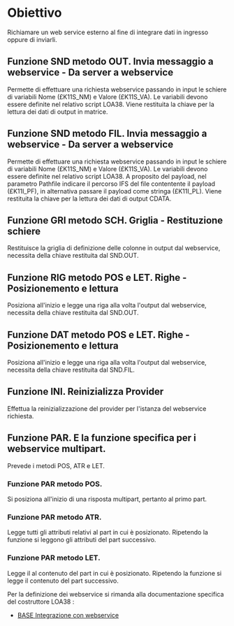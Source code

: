 

# Obiettivo
Richiamare un web service esterno al fine di integrare dati in ingresso oppure di inviarli.

## Funzione SND metodo OUT. Invia messaggio a webservice - Da server a webservice
Permette di effettuare una richiesta webservice passando in input le schiere di variabili Nome (£K11S_NM) e Valore (£K11S_VA). Le variabili devono essere definite nel relativo script LOA38. Viene restituita la chiave per la lettura dei dati di output in matrice.

## Funzione SND metodo FIL. Invia messaggio a webservice - Da server a webservice
Permette di effettuare una richiesta webservice passando in input le schiere di variabili Nome (£K11S_NM) e Valore (£K11S_VA). Le variabili devono essere definite nel relativo script LOA38.
A proposito del payload, nel parametro Pathfile indicare il percorso IFS del file contentente il payload (£K11I_PF), in alternativa passare il payload come stringa (£K11I_PL).
Viene restituita la chiave per la lettura dei dati di output CDATA.

## Funzione GRI metodo SCH. Griglia - Restituzione schiere
Restituisce la griglia di definizione delle colonne in output dal webservice, necessita della chiave restituita dal SND.OUT.

## Funzione RIG metodo POS e LET. Righe - Posizionemento e lettura
Posiziona all'inizio e legge una riga alla volta l'output dal webservice, necessita della chiave restituita dal SND.OUT.

## Funzione DAT metodo POS e LET. Righe - Posizionemento e lettura
Posiziona all'inizio e legge una riga alla volta l'output dal webservice, necessita della chiave restituita dal SND.FIL.

## Funzione INI. Reinizializza Provider
Effettua la reinizializzazione del provider per l'istanza del webservice richiesta.

## Funzione PAR. E la funzione specifica per i webservice multipart.
Prevede i metodi POS, ATR e LET.

### Funzione PAR metodo POS.
Si posiziona all'inizio di una risposta multipart, pertanto al primo part.

### Funzione PAR metodo ATR.
Legge tutti gli attributi relativi al part in cui è posizionato.
Ripetendo la funzione si leggono gli attributi del part successivo.

### Funzione PAR metodo LET.
Legge il al contenuto del part in cui è posizionato.
Ripetendo la funzione  si legge il contenuto del part successivo.

Per la definizione dei webservice si rimanda alla documentazione specifica del costruttore LOA38 : 
- [BASE Integrazione con webservice](Sorgenti/V2/LOCOS/V2LOCOSA38)
